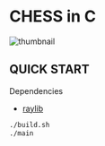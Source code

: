 # CHESS in C

![thumbnail](./thumbnail.png)

## QUICK START

Dependencies

- [raylib](https://www.raylib.com/)

```bash
./build.sh
./main
```

